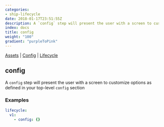 ```yaml
---
categories:
- ship-lifecycle
date: 2018-01-17T23:51:55Z
description: A `config` step will present the user with a screen to customize options as defined in your top-level `config` section
index: docs
title: config
weight: "100"
gradient: "purpleToPink"
---
```


[Assets](/api/ship-assets/assets) | [Config](/api/ship-config/config) | [Lifecycle](/api/ship-lifecycle/lifecycle) 

## config

A `config` step will present the user with a screen to customize options as defined in your top-level `config` section


### Examples

```yaml
lifecycle:
  v1:
    - config: {}
```
